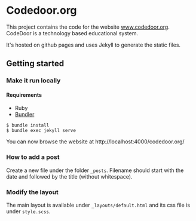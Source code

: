 # Codedoor.org


This project contains the code for the website www.codedoor.org. CodeDoor is a technology based educational system. 

It's hosted on github pages and uses Jekyll to generate the static files.


## Getting started

### Make it run locally

#### Requirements

* Ruby
* [Bundler](http://bundler.io/)

```shell
$ bundle install
$ bundle exec jekyll serve
```
You can now browse the website at http://localhost:4000/codedoor.org/


### How to add a post
Create a new file under the folder `_posts`. Filename should start with the date and followed by the title (without whitespace).


### Modify the layout
The main layout is available under `_layouts/default.html` and its css file is under `style.scss`.
